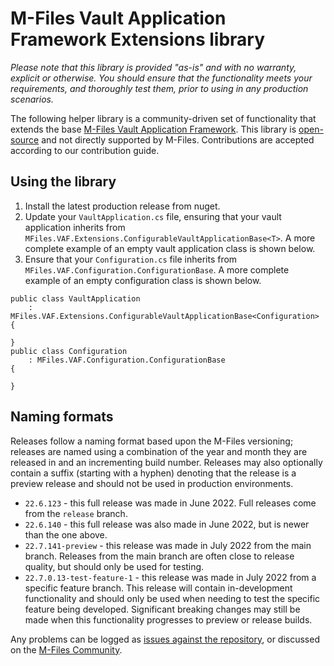 ﻿# M-Files Vault Application Framework Extensions library

*Please note that this library is provided "as-is" and with no warranty, explicit or otherwise. You should ensure that the functionality meets your requirements, and thoroughly test them, prior to using in any production scenarios.*

The following helper library is a community-driven set of functionality that extends the base [M-Files Vault Application Framework](https://developer.m-files.com/Frameworks/Vault-Application-Framework/). This library is [open-source](https://github.com/M-Files/VAF.Extensions.Community) and not directly supported by M-Files. Contributions are accepted according to our contribution guide.

## Using the library

 1. Install the latest production release from nuget.
 2. Update your `VaultApplication.cs` file, ensuring that your vault application inherits from `MFiles.VAF.Extensions.ConfigurableVaultApplicationBase<T>`.  A more complete example of an empty vault application class is shown below.
 3. Ensure that your `Configuration.cs` file inherits from `MFiles.VAF.Configuration.ConfigurationBase`.  A more complete example of an empty configuration class is shown below.

```
public class VaultApplication
	: MFiles.VAF.Extensions.ConfigurableVaultApplicationBase<Configuration>
{

}
public class Configuration
	: MFiles.VAF.Configuration.ConfigurationBase
{

}
```

## Naming formats

Releases follow a naming format based upon the M-Files versioning; releases are named using a combination of the year and month they are released in and an incrementing build number.  Releases may also optionally contain a suffix (starting with a hyphen) denoting that the release is a preview release and should not be used in production environments.

 * `22.6.123` - this full release was made in June 2022.  Full releases come from the `release` branch.
 * `22.6.140` - this full release was also made in June 2022, but is newer than the one above.
 * `22.7.141-preview` - this release was made in July 2022 from the main branch.  Releases from the main branch are often close to release quality, but should only be used for testing.
 * `22.7.0.13-test-feature-1` - this release was made in July 2022 from a specific feature branch.  This release will contain in-development functionality and should only be used when needing to test the specific feature being developed.  Significant breaking changes may still be made when this functionality progresses to preview or release builds.

 Any problems can be logged as [issues against the repository](https://github.com/M-Files/VAF.Extensions.Community/issues), or discussed on the [M-Files Community](https://community.m-files.com).
